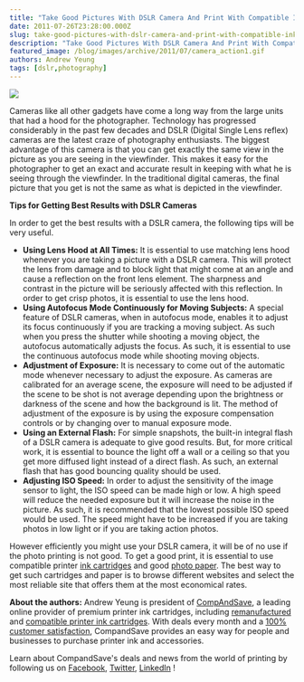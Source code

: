 ```yaml
---
title: "Take Good Pictures With DSLR Camera And Print With Compatible Ink Cartridges"
date: 2011-07-26T23:28:00.000Z
slug: take-good-pictures-with-dslr-camera-and-print-with-compatible-ink-cartridges
description: "Take Good Pictures With DSLR Camera And Print With Compatible Ink Cartridges"
featured_image: /blog/images/archive/2011/07/camera_action1.gif
authors: Andrew Yeung
tags: [dslr,photography]
---
```


[![](/blog/images/camera-action1.gif)](/blog/images/camera-action1.gif)

Cameras like all other gadgets have come a long way from the large units that had a hood for the photographer. Technology has progressed considerably in the past few decades and DSLR (Digital Single Lens reflex) cameras are the latest craze of photography enthusiasts. The biggest advantage of this camera is that you can get exactly the same view in the picture as you are seeing in the viewfinder. This makes it easy for the photographer to get an exact and accurate result in keeping with what he is seeing through the viewfinder. In the traditional digital cameras, the final picture that you get is not the same as what is depicted in the viewfinder. 

**Tips for Getting Best Results with DSLR Cameras**

In order to get the best results with a DSLR camera, the following tips will be very useful. 

* **Using Lens Hood at All Times:** It is essential to use matching lens hood whenever you are taking a picture with a DSLR camera. This will protect the lens from damage and to block light that might come at an angle and cause a reflection on the front lens element. The sharpness and contrast in the picture will be seriously affected with this reflection. In order to get crisp photos, it is essential to use the lens hood.
* **Using Autofocus Mode Continuously for Moving Subjects:** A special feature of DSLR cameras, when in autofocus mode, enables it to adjust its focus continuously if you are tracking a moving subject. As such when you press the shutter while shooting a moving object, the autofocus automatically adjusts the focus. As such, it is essential to use the continuous autofocus mode while shooting moving objects.
* **Adjustment of Exposure:** It is necessary to come out of the automatic mode whenever necessary to adjust the exposure. As cameras are calibrated for an average scene, the exposure will need to be adjusted if the scene to be shot is not average depending upon the brightness or darkness of the scene and how the background is lit. The method of adjustment of the exposure is by using the exposure compensation controls or by changing over to manual exposure mode.
* **Using an External Flash:** For simple snapshots, the built-in integral flash of a DSLR camera is adequate to give good results. But, for more critical work, it is essential to bounce the light off a wall or a ceiling so that you get more diffused light instead of a direct flash. As such, an external flash that has good bouncing quality should be used.
* **Adjusting ISO Speed:** In order to adjust the sensitivity of the image sensor to light, the ISO speed can be made high or low. A high speed will reduce the needed exposure but it will increase the noise in the picture. As such, it is recommended that the lowest possible ISO speed would be used. The speed might have to be increased if you are taking photos in low light or if you are taking action photos.

However efficiently you might use your DSLR camera, it will be of no use if the photo printing is not good. To get a good print, it is essential to use compatible printer [ink cartridges](https://www.compandsave.com/) and good [photo paper](https://www.compandsave.com/paper). The best way to get such cartridges and paper is to browse different websites and select the most reliable site that offers them at the most economical rates.

  
**About the authors:** Andrew Yeung is president of [CompAndSave](https://www.compandsave.com/), a leading online provider of premium printer ink cartridges, including [remanufactured](https://www.compandsave.com/help) and [compatible printer ink cartridges](https://www.compandsave.com/help). With deals every month and a [100% customer satisfaction](https://www.compandsave.com/help), CompandSave provides an easy way for people and businesses to purchase printer ink and accessories.

Learn about CompandSave's deals and news from the world of printing by following us on [Facebook](https://www.facebook.com/compandsave.ink), [Twitter](https://twitter.com/compandsave), [LinkedIn](https://www.linkedin.com) !